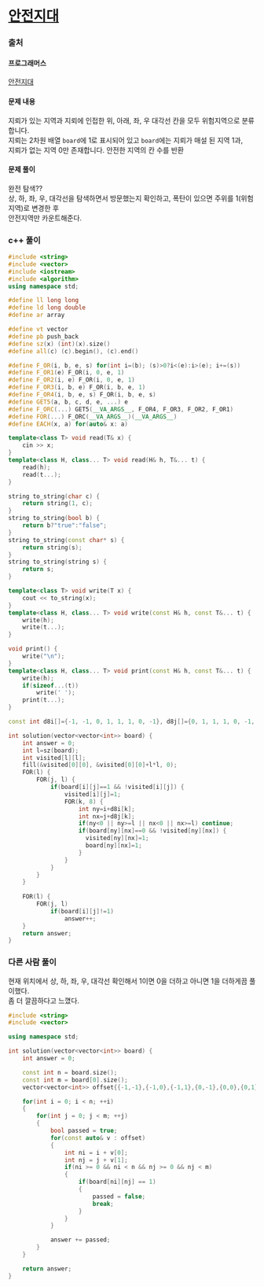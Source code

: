 # [안전지대](https://school.programmers.co.kr/learn/courses/30/lessons/120866)

### 출처
#### 프로그래머스
[안전지대](https://school.programmers.co.kr/learn/courses/30/lessons/120866)

#### 문제 내용
지뢰가 있는 지역과 지뢰에 인접한 위, 아래, 좌, 우 대각선 칸을 모두 위험지역으로 분류합니다.  
지뢰는 2차원 배열 ```board```에 1로 표시되어 있고 ```board```에는 지뢰가 매설 된 지역 1과,  
지뢰가 없는 지역 0만 존재합니다. 안전한 지역의 칸 수를 반환

#### 문제 풀이
완전 탐색??  
상, 하, 좌, 우, 대각선을 탐색하면서 방문했는지 확인하고, 폭탄이 있으면 주위를 1(위험지역)로 변경한 후  
안전지역만 카운트해준다.

### c++ 풀이
```c++
#include <string>
#include <vector>
#include <iostream>
#include <algorithm>
using namespace std;

#define ll long long
#define ld long double
#define ar array

#define vt vector
#define pb push_back
#define sz(x) (int)(x).size()
#define all(c) (c).begin(), (c).end()

#define F_OR(i, b, e, s) for(int i=(b); (s)>0?i<(e):i>(e); i+=(s))
#define F_OR1(e) F_OR(i, 0, e, 1)
#define F_OR2(i, e) F_OR(i, 0, e, 1)
#define F_OR3(i, b, e) F_OR(i, b, e, 1)
#define F_OR4(i, b, e, s) F_OR(i, b, e, s)
#define GET5(a, b, c, d, e, ...) e
#define F_ORC(...) GET5(__VA_ARGS__, F_OR4, F_OR3, F_OR2, F_OR1)
#define FOR(...) F_ORC(__VA_ARGS__)(__VA_ARGS__)
#define EACH(x, a) for(auto& x: a)

template<class T> void read(T& x) {
	cin >> x;
}
template<class H, class... T> void read(H& h, T&... t) {
	read(h);
	read(t...);
}

string to_string(char c) {
	return string(1, c);
}
string to_string(bool b) {
	return b?"true":"false";
}
string to_string(const char* s) {
	return string(s);
}
string to_string(string s) {
	return s;
}

template<class T> void write(T x) {
	cout << to_string(x);
}
template<class H, class... T> void write(const H& h, const T&... t) {
	write(h);
	write(t...);
}

void print() {
	write("\n");
}
template<class H, class... T> void print(const H& h, const T&... t) {
	write(h);
	if(sizeof...(t))
		write(' ');
	print(t...);
}

const int d8i[]={-1, -1, 0, 1, 1, 1, 0, -1}, d8j[]={0, 1, 1, 1, 0, -1, -1, -1};

int solution(vector<vector<int>> board) {
    int answer = 0;    
    int l=sz(board);
    int visited[l][l];
    fill(&visited[0][0], &visited[0][0]+l*l, 0);    
    FOR(l) {
        FOR(j, l) {
            if(board[i][j]==1 && !visited[i][j]) {
                visited[i][j]=1;
                FOR(k, 8) {
                    int ny=i+d8i[k];
                    int nx=j+d8j[k];
                    if(ny<0 || ny>=l || nx<0 || nx>=l) continue;
                    if(board[ny][nx]==0 && !visited[ny][nx]) {
                      visited[ny][nx]=1; 
                      board[ny][nx]=1; 
                    }                      
                }
            }
        }
    }
    
    FOR(l) {
        FOR(j, l)
            if(board[i][j]!=1)
                answer++;
    }
    return answer;
}
```

### 다른 사람 풀이
현재 위치에서 상, 하, 좌, 우, 대각선 확인해서 1이면 0을 더하고 아니면 1을 더하게끔 풀이했다.  
좀 더 깔끔하다고 느꼈다.
```c++
#include <string>
#include <vector>

using namespace std;

int solution(vector<vector<int>> board) {
    int answer = 0;

    const int n = board.size();
    const int m = board[0].size();
    vector<vector<int>> offset{{-1,-1},{-1,0},{-1,1},{0,-1},{0,0},{0,1},{1,-1},{1,0},{1,1}};

    for(int i = 0; i < n; ++i)
    {
        for(int j = 0; j < m; ++j)
        {
            bool passed = true;
            for(const auto& v : offset)
            {
                int ni = i + v[0];
                int nj = j + v[1];
                if(ni >= 0 && ni < n && nj >= 0 && nj < m)
                {
                    if(board[ni][nj] == 1)
                    {
                        passed = false;
                        break;
                    }
                }
            }

            answer += passed;
        }
    }

    return answer;
}
```
